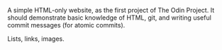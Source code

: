 A simple HTML-only website, as the first project of The Odin Project. 
It should demonstrate basic knowledge of HTML, git, and writing
useful commit messages (for atomic commits).

Lists, links, images.